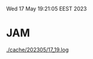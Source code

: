 Wed 17 May 19:21:05 EEST 2023
# JAM
<a href='./cache/202305/17_19.log'>./cache/202305/17_19.log</a>
